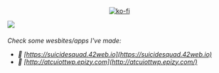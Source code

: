 <div align="center">

  [![ko-fi](https://www.ko-fi.com/img/githubbutton_sm.svg)](https://ko-fi.com/zedi_16) 

</div>

[![][banner-url]][repo-url] 



 

 <h6>Check some wesbites/apps I've made: 
 
- 🍙 [https://suicidesquad.42web.io](https://suicidesquad.42web.io)
- 🍘 [http://atcuiottwp.epizy.com](http://atcuiottwp.epizy.com/)

</h6>


[repo-url]: https://github.com/ZEDI16/ZEDI16
[banner-url]: https://github.com/ZEDI16/ZEDI16/blob/main/Images/20231108_043909.png

<!--<h1 align="center">
 Hi, I'm ZEDI<br>.
  <br><br>
</h1>

 <h2 align="center">
  ⚡ <a href="https:/" target="_blank">zzzz</a> ⚡
  <br><br>
</h2>

### More about me:

- 🐓 [Twitter](https://twitter.com/YasiOnFire)
- 🖊 [CodePen](https://codepen.io/Yasio)
- 🎮 [Google Play Store Apps/Games](https://play.google.com/store/apps/developer?id=YAS.IO)
- 👨🏻‍🏫 [Pluralsight](https://app.pluralsight.com/profile/jan-baszczok)
- 📔 [StackOverflow](https://stackoverflow.com/users/9488284/yasio)


[![ko-fi](https://www.ko-fi.com/img/githubbutton_sm.svg)](https://ko-fi.com/zedi_16)

---

Check some wesbites/apps I've made:
- 🍙 [https://suicidesquad.42web.io](https://suicidesquad.42web.io)
- 🍘 [http://atcuiottwp.epizy.com](http://atcuiottwp.epizy.com/)

---
![](https://komarev.com/ghpvc/?username=YasiOnFire&color=blueviolet) [![wakatime](https://wakatime.com/badge/user/2d17ce26-1611-4757-bf95-fdb0da64fc74.svg)](https://wakatime.com/@2d17ce26-1611-4757-bf95-fdb0da64fc74)

<img src="https://github-readme-stats.vercel.app/api?username=ZEDI16_icons=true&theme=tokyonight" width="50%"/><img src="https://github-readme-streak-stats.herokuapp.com/?user=ZEDI16&theme=tokyonight" width="50%"/>
[![Top Langs](https://github-readme-stats.vercel.app/api/top-langs/?username=ZEDI16&layout=compact&theme=tokyonight)]

--- -->

